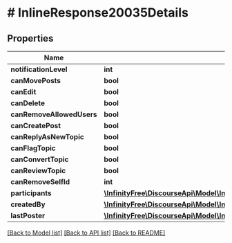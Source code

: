 # # InlineResponse20035Details

## Properties

Name | Type | Description | Notes
------------ | ------------- | ------------- | -------------
**notificationLevel** | **int** |  | [optional]
**canMovePosts** | **bool** |  | [optional]
**canEdit** | **bool** |  | [optional]
**canDelete** | **bool** |  | [optional]
**canRemoveAllowedUsers** | **bool** |  | [optional]
**canCreatePost** | **bool** |  | [optional]
**canReplyAsNewTopic** | **bool** |  | [optional]
**canFlagTopic** | **bool** |  | [optional]
**canConvertTopic** | **bool** |  | [optional]
**canReviewTopic** | **bool** |  | [optional]
**canRemoveSelfId** | **int** |  | [optional]
**participants** | [**\InfinityFree\DiscourseApi\Model\InlineResponse20035DetailsParticipants[]**](InlineResponse20035DetailsParticipants.md) |  | [optional]
**createdBy** | [**\InfinityFree\DiscourseApi\Model\InlineResponse20024Users**](InlineResponse20024Users.md) |  | [optional]
**lastPoster** | [**\InfinityFree\DiscourseApi\Model\InlineResponse20024Users**](InlineResponse20024Users.md) |  | [optional]

[[Back to Model list]](../../README.md#models) [[Back to API list]](../../README.md#endpoints) [[Back to README]](../../README.md)
